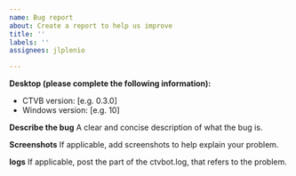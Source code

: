 ```yaml
---
name: Bug report
about: Create a report to help us improve
title: ''
labels: ''
assignees: jlplenio

---
```


<!--
You are required to finish these two steps before you open a new issue:

1. Follow all troubleshooting step from the wiki
https://github.com/jlplenio/crude-twitch-viewer-bot/wiki/Troubleshooting
2. Please ensure that there is not an issue already for the bug.
-->

**Desktop (please complete the following information):**
 - CTVB version: [e.g. 0.3.0]
 - Windows version: [e.g. 10]

**Describe the bug**
A clear and concise description of what the bug is.

**Screenshots**
If applicable, add screenshots to help explain your problem.

**logs**
If applicable, post the part of the ctvbot.log, that refers to the problem.
